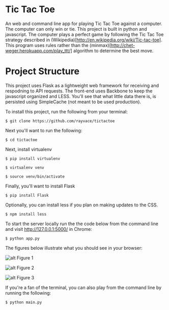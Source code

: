 Tic Tac Toe
=========

An web and command line app for playing Tic Tac Toe against a computer. The computer can only win or tie. This project is built in python and javascript. The computer plays a perfect game by following the Tic Tac Toe strategy described in (Wikipedia)[http://en.wikipedia.org/wiki/Tic-tac-toe]. This program uses rules rather than the (minmax)[http://chet-weger.herokuapp.com/play_ttt/] algorithm to determine the best move.

Project Structure
=========
This project uses Flask as a lightweight web framework for receiving and respodning to API requests. The front-end uses Backbone to keep the javascript organized and LESS. You'll see that what little data there is, is persisted using SimpleCache (not meant to be used production). 

To install this project, run the following from your terminal:

```
$ git clone https://github.com/rayvace/tictactoe
```

Next you'll want to run the following:

```
$ cd tictactoe
```

Next, install virtualenv
```
$ pip install virtualenv
```

```
$ virtualenv venv
```

```
$ source venv/bin/activate
```

Finally, you'll want to install Flask
```
$ pip install Flask
```

Optionally, you can install less if you plan on making updates to the CSS.
```
$ npm install less
```

To start the server locally run the the code below from the command line and visit http://127.0.0.1:5000/ in Chrome:
```
$ python app.py
```

The figures below illustrate what you should see in your browser:

![alt Figure 1](https://raw.github.com/rayvace/tictactoe/master/static/img/fig1.png)

![alt Figure 2](https://raw.github.com/rayvace/tictactoe/master/static/img/fig2.png)

![alt Figure 3](https://raw.github.com/rayvace/tictactoe/master/static/img/fig3.png)


If you're a fan of the terminal, you can also play from the command line by running the following:
```
$ python main.py
```
